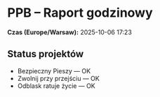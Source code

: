 # PPB – Raport godzinowy
**Czas (Europe/Warsaw):** 2025-10-06 17:23

## Status projektów
- Bezpieczny Pieszy — OK
- Zwolnij przy przejściu — OK
- Odblask ratuje życie — OK

